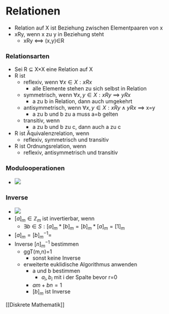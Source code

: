  # Relationen
+ Relation auf X ist Beziehung zwischen Elementpaaren von x
+ xRy, wenn x zu y in Beziehung steht
	+ xRy <==> (x,y)∈R

### Relationsarten
+ Sei R ⊆ X×X eine Relation auf X
+ R ist
	+ reflexiv, wenn $∀x∈X: xRx$
		+ alle Elemente stehen zu sich selbst in Relation
	+ symmetrisch, wenn $∀x,y∈X: xRy$ ==> $yRx$
		+ a zu b in Relation, dann auch umgekehrt
	+ antisymmetrisch, wenn $∀x,y∈X: xRy∧yRx$ ==> x=y
		+ a zu b und b zu a muss a=b gelten
	+ transitiv, wenn 
		+ a zu b und b zu c, dann auch a zu c
+ R ist Äquivalenzrelation, wenn
	+ reflexiv, symmetrisch und transitiv
+ R ist Ordnungsrelation, wenn
	+ reflexiv, antisymmetrisch und transitiv

### Modulooperationen
+ ![](../z_images/Pasted%20image%2020220317141822.png)

### Inverse
+ ![](../z_images/Pasted%20image%2020220317142739.png)
+ $[a]_m∈ℤ_m$ ist invertierbar, wenn
	+ $∃b∈S:[a]_m*[b]_m=[b]_m*[a]_m=[1]_m$
+ $[a]_m=[b]_m^{-1}=$
+ Inverse $[n]_m^{-1}$ bestimmen
	+ ggT(m,n)=1
		+ sonst keine Inverse
	+ erweiterte euklidische Algorithmus anwenden
		+ a und b bestimmen
			+ $a_i, b_i$ mit i der Spalte bevor r=0
		+ $am+bn=1$
		+ $[b]_m$ ist Inverse

[[Diskrete Mathematik]]